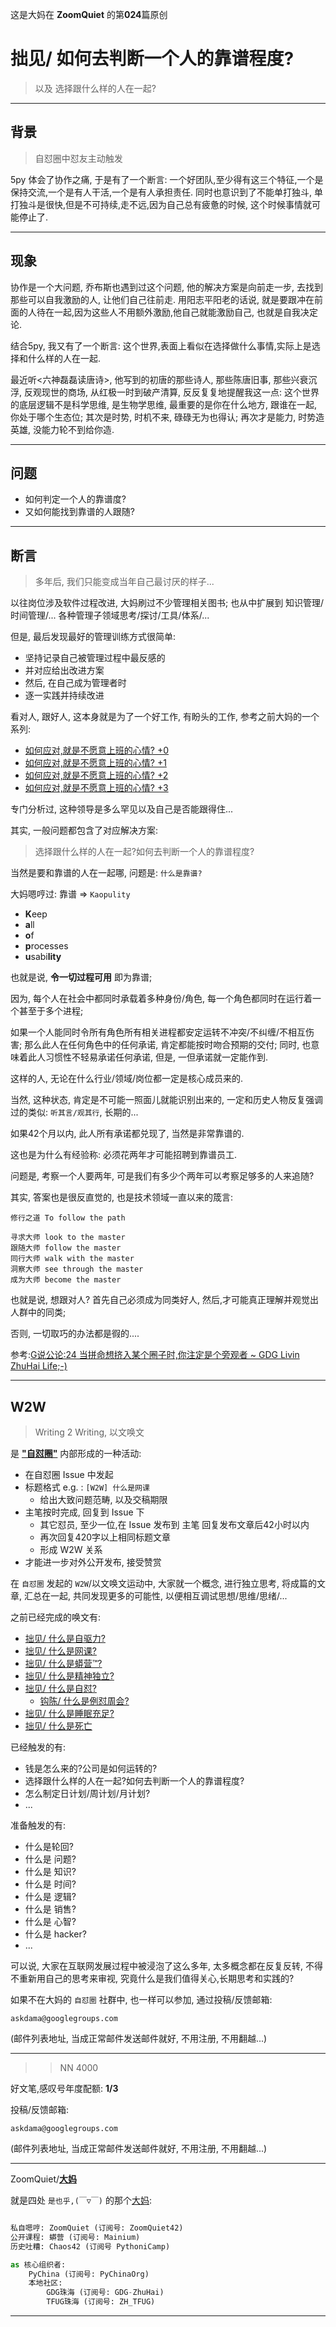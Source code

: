 这是大妈在 **ZoomQuiet** 的第**024**篇原创

# 拙见/ 如何去判断一个人的靠谱程度?
> 以及 选择跟什么样的人在一起? 

-------------
## 背景
> 自怼圈中怼友主动触发


5py 体会了协作之痛, 于是有了一个断言: 一个好团队,至少得有这三个特征,一个是保持交流,一个是有人干活,一个是有人承担责任. 同时也意识到了不能单打独斗, 单打独斗是很快,但是不可持续,走不远,因为自己总有疲惫的时候, 这个时候事情就可能停止了.



-------------
## 现象

协作是一个大问题, 乔布斯也遇到过这个问题, 他的解决方案是向前走一步, 去找到那些可以自我激励的人, 让他们自己往前走. 用阳志平阳老的话说, 就是要跟冲在前面的人待在一起,因为这些人不用额外激励,他自己就能激励自己, 也就是自我决定论. 

结合5py, 我又有了一个断言: 这个世界,表面上看似在选择做什么事情,实际上是选择和什么样的人在一起.   

最近听<六神磊磊读唐诗>, 他写到的初唐的那些诗人, 那些陈唐旧事, 那些兴衰沉浮, 反观现世的商场, 从红极一时到破产清算, 反反复复地提醒我这一点: 这个世界的底层逻辑不是科学思维, 是生物学思维, 最重要的是你在什么地方, 跟谁在一起, 你处于哪个生态位; 其次是时势, 时机不来, 碌碌无为也得认; 再次才是能力, 时势造英雄, 没能力轮不到给你造. 


-------------
## 问题


- 如何判定一个人的靠谱度?
- 又如何能找到靠谱的人跟随?


-------------
## 断言
> 多年后, 我们只能变成当年自己最讨厌的样子...

以往岗位涉及软件过程改进, 大妈刷过不少管理相关图书;
也从中扩展到 知识管理/时间管理/... 各种管理子领域思考/探讨/工具/体系/...


但是, 最后发现最好的管理训练方式很简单:

- 坚持记录自己被管理过程中最反感的
- 并对应给出改进方案
- 然后, 在自己成为管理者时
- 逐一实践并持续改进


看对人, 跟好人, 这本身就是为了一个好工作, 有盼头的工作,
参考之前大妈的一个系列:

- [如何应对,就是不愿意上班的心情? +0](https://mp.weixin.qq.com/s/qXJOc_81vMH8zbrhKa2wTw)
- [如何应对,就是不愿意上班的心情? +1](https://mp.weixin.qq.com/s/tm7x3tfeb45i_To0Edhe7w)
- [如何应对,就是不愿意上班的心情? +2](https://mp.weixin.qq.com/s/0cqt4HD1_awyos-7VBbYAA)
- [如何应对,就是不愿意上班的心情? +3](https://mp.weixin.qq.com/s/VNVB-CwhpO7hdRHAjaezrw)


专门分析过, 这种领导是多么罕见以及自己是否能跟得住...


其实, 一般问题都包含了对应解决方案:

> 选择跟什么样的人在一起?如何去判断一个人的靠谱程度?

当然是要和靠谱的人在一起哪,
问题是: `什么是靠谱?`

大妈嗯哼过: 靠谱 => `Kaopulity`

- **K**eep
- **a**ll
- **o**f
- **p**rocesses
- **u**sabi**lity**

也就是说, **令一切过程可用** 即为靠谱;

因为, 每个人在社会中都同时承载着多种身份/角色, 
每一个角色都同时在运行着一个甚至于多个进程;

如果一个人能同时令所有角色所有相关进程都安定运转不冲突/不纠缠/不相互伤害;
那么此人在任何角色中的任何承诺, 肯定都能按时吻合预期的交付;
同时, 也意味着此人习惯性不轻易承诺任何承诺,
但是, 一但承诺就一定能作到.

这样的人, 无论在什么行业/领域/岗位都一定是核心成员来的.

当然, 这种状态, 肯定是不可能一照面儿就能识别出来的, 
一定和历史人物反复强调过的类似: `听其言/观其行`,
长期的...

如果42个月以内, 此人所有承诺都兑现了, 当然是非常靠谱的.

这也是为什么有经验称: 必须花两年才可能招聘到靠谱员工.


问题是, 考察一个人要两年, 可是我们有多少个两年可以考察足够多的人来追随?

其实, 答案也是很反直觉的, 也是技术领域一直以来的筬言:

```
修行之道 To follow the path

寻求大师 look to the master
跟随大师 follow the master
同行大师 walk with the master
洞察大师 see through the master
成为大师 become the master

```

也就是说, 想跟对人?
首先自己必须成为同类好人,
然后,才可能真正理解并观觉出人群中的同类;

否则, 一切取巧的办法都是徦的....


参考:[G说公论:24 当拼命想挤入某个圈子时,你注定是个旁观者 ~ GDG Livin ZhuHai Life;-)](https://blog.zhgdg.org/2014-04/gt24-cycles/)









-------------
## W2W
> Writing 2 Writing, 以文唤文

是 **["自怼圈"](https://du.101.camp/about/)** 内部形成的一种活动:

- 在自怼圈 Issue 中发起
- 标题格式 e.g. : `[W2W] 什么是网课`
    + 给出大致问题范畴, 以及交稿期限
- 主笔按时完成, 回复到 Issue 下
    + 其它怼员, 至少一位,在 Issue 发布到 主笔 回复发布文章后42小时以内
    + 再次回复420字以上相同标题文章
    + 形成 W2W 关系
- 才能进一步对外公开发布, 接受赞赏


在 `自怼圈` 发起的 `W2W`/以文唤文运动中,
大家就一个概念, 进行独立思考, 将成篇的文章, 汇总在一起, 
共同发现更多的可能性, 以便相互调试思想/思维/思绪/...


之前已经完成的唤文有:

- [拙见/ 什么是自驱力?](https://mp.weixin.qq.com/s/pi7JosExERPM-zRt27bA_A)
- [拙见/ 什么是网课?](https://mp.weixin.qq.com/s/sYTdj0r9b9WTDJBYCkae3w)
- [拙见/ 什么是蟒营™?](https://mp.weixin.qq.com/s/8hG366zSBNVWAcHA_zEAYA)
- [拙见/ 什么是精神独立?](https://mp.weixin.qq.com/s/LqaIZBL7sNvTCPg1oFangw)
- [拙见/ 什么是自怼?](https://mp.weixin.qq.com/s/E8UXm0HjR83jri9COJWdfA)
    + [钩陈/ 什么是例怼周会?](https://mp.weixin.qq.com/s/X3PxlukqKv4uPzzAtmOrOw)
- [拙见/ 什么是睡眠充足?](https://mp.weixin.qq.com/s/YOEais4ux7kSa76H3L3-Gw)
- [拙见/ 什么是死亡](https://mp.weixin.qq.com/s/0OcHYMjLuHczN1QBCTJ6ww)

已经触发的有:

- 钱是怎么来的?公司是如何运转的? 
- 选择跟什么样的人在一起?如何去判断一个人的靠谱程度? 
- 怎么制定日计划/周计划/月计划? 
- ...

准备触发的有:

- 什么是轮回?
- 什么是 问题?
- 什么是 知识?
- 什么是 时间?
- 什么是 逻辑?
- 什么是 销售?
- 什么是 心智?
- 什么是 hacker?
- ...


可以说, 大家在互联网发展过程中被浸泡了这么多年, 
太多概念都在反复反转, 不得不重新用自己的思考来审视,
究竟什么是我们值得关心,长期思考和实践的?



如果不在大妈的 `自怼圈` 社群中, 也一样可以参加,
通过投稿/反馈邮箱:

    askdama@googlegroups.com


(邮件列表地址, 
当成正常邮件发送邮件就好, 不用注册, 不用翻越...)



-------------
>> NN 4000

好文笔,感叹号年度配额: **1/3**

投稿/反馈邮箱:

    askdama@googlegroups.com


(邮件列表地址, 
当成正常邮件发送邮件就好, 不用注册, 不用翻越...)

-------------

ZoomQuiet/**[大妈](https://mp.weixin.qq.com/s/N5TuRRbF485D4Q90XdDA7g)**

就是四处 `是也乎,(￣▽￣)` 的那个[大妈](https://mp.weixin.qq.com/s/N5TuRRbF485D4Q90XdDA7g):


```python

私自嗯哼: ZoomQuiet (订阅号: ZoomQuiet42)
公开课程: 蟒营 (订阅号: Mainium)
历史吐糟: Chaos42 (订阅号 PythoniCamp)

as 核心组织者:
    PyChina (订阅号: PyChinaOrg)
    本地社区: 
        GDG珠海 (订阅号: GDG-ZhuHai)
        TFUG珠海 (订阅号: ZH_TFUG)
```

-------------



